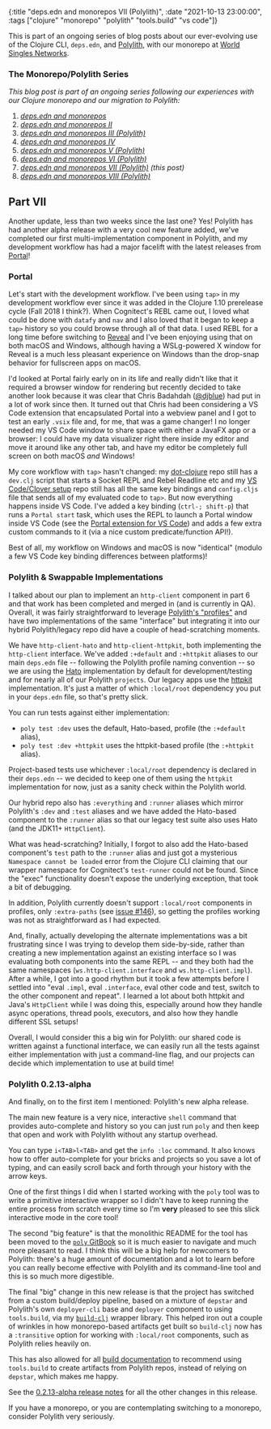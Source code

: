 {:title "deps.edn and monorepos VII (Polylith)",
 :date "2021-10-13 23:00:00",
 :tags ["clojure" "monorepo" "polylith" "tools.build" "vs code"]}

This is part of an ongoing series of blog posts about our ever-evolving use of the Clojure CLI,
`deps.edn`, and [Polylith](https://polylith.gitbook.io/), with our monorepo at
[World Singles Networks](https://worldsinglesnetworks.com).<!--more-->

### The Monorepo/Polylith Series

_This blog post is part of an ongoing series following our experiences with our Clojure monorepo and our migration to Polylith:_

1. _[deps.edn and monorepos](https://corfield.org/blog/2021/02/23/deps-edn-monorepo/)_
2. _[deps.edn and monorepos II](https://corfield.org/blog/2021/04/21/deps-edn-monorepo-2/)_
3. _[deps.edn and monorepos III (Polylith)](https://corfield.org/blog/2021/06/06/deps-edn-monorepo-3/)_
4. _[deps.edn and monorepos IV](https://corfield.org/blog/2021/07/21/deps-edn-monorepo-4/)_
5. _[deps.edn and monorepos V (Polylith)](https://corfield.org/blog/2021/08/25/deps-edn-monorepo-5/)_
6. _[deps.edn and monorepos VI (Polylith)](https://corfield.org/blog/2021/10/01/deps-edn-monorepo-6/)_
7. _[deps.edn and monorepos VII (Polylith)](https://corfield.org/blog/2021/10/13/deps-edn-monorepo-7/) (this post)_
8. _[deps.edn and monorepos VIII (Polylith)](https://corfield.org/blog/2021/11/19/deps-edn-monorepo-8/)_

## Part VII

Another update, less than two weeks since the last one? Yes! Polylith has had
another alpha release with a very cool new feature added, we've completed our
first multi-implementation component in Polylith, and my development workflow
has had a major facelift with the latest releases from [Portal](https://github.com/djblue/portal)!

### Portal

Let's start with the development workflow. I've been using `tap>` in my development
workflow ever since it was added in the Clojure 1.10 prerelease cycle (Fall 2018 I think?).
When Cognitect's REBL came out, I loved what could be done with `datafy` and `nav`
and I also loved that it began to keep a `tap>` history so you could browse through
all of that data. I used REBL for a long time before switching to
[Reveal](https://github.com/vlaaad/reveal) and I've been enjoying using that on both macOS and Windows,
although having a WSLg-powered X window for Reveal is a much less pleasant experience
on Windows than the drop-snap behavior for fullscreen apps on macOS.

I'd looked at Portal fairly early on in its life and really didn't like that it
required a browser window for rendering but recently decided to take another look
because it was clear that Chris Badahdah ([@djblue](https://twitter.com/djblue_live))
had put in a lot of work since then. It turned out that Chris had been considering
a VS Code extension that encapsulated Portal into a webview panel and I got to test
an early `.vsix` file and, for me, that was a game changer! I no longer needed my
VS Code window to share space with either a JavaFX app or a browser: I could have
my data visualizer right there inside my editor and move it around like any
other tab, and have my editor be completely full screen on both macOS _and_ Windows!

My core workflow with `tap>` hasn't changed:
my [dot-clojure](https://github.com/seancorfield/dot-clojure)
repo still has a `dev.clj` script that starts a Socket REPL and Rebel Readline etc
and my [VS Code/Clover setup](https://github.com/seancorfield/vscode-clover-setup)
repo still has all the same key bindings and `config.cljs` file that sends all of
my evaluated code to `tap>`. But now everything happens inside VS Code. I've added
a key binding (`ctrl-; shift-p`) that runs a `Portal start` task, which uses the
REPL to launch a Portal window inside VS Code (see the
[Portal extension for VS Code](https://marketplace.visualstudio.com/items?itemName=djblue.portal))
and adds a few extra custom commands to it (via a nice custom predicate/function API!).

Best of all, my workflow on Windows and macOS is now "identical" (modulo a few
VS Code key binding differences between platforms)!

### Polylith & Swappable Implementations

I talked about our plan to implement an `http-client` component in part 6 and
that work has been completed and merged in (and is currently in QA). Overall,
it was fairly straightforward to leverage
[Polylith's "profiles"](https://polylith.gitbook.io/poly/workflow/profile)
and have two implementations of the same "interface" but integrating it into
our hybrid Polylith/legacy repo did have a couple of head-scratching moments.

We have `http-client-hato` and `http-client-httpkit`, both implementing the
`http-client` interface. We've added `:+default` and `:+httpkit` aliases to
our main `deps.edn` file -- following the Polylith profile naming convention --
so we are using the [Hato](https://github.com/gnarroway/hato) implementation
by default for development/testing and for nearly all of our Polylith `projects`.
Our legacy apps use the [httpkit](https://http-kit.github.io/client.html)
implementation. It's just a matter of which `:local/root` dependency you put
in your `deps.edn` file, so that's pretty slick.

You can run tests against either implementation:

* `poly test :dev` uses the default, Hato-based, profile (the `:+default` alias),
* `poly test :dev +httpkit` uses the httpkit-based profile (the `:+httpkit` alias).

Project-based tests use whichever `:local/root` dependency is declared in their
`deps.edn` -- we decided to keep one of them using the `httpkit` implementation
for now, just as a sanity check within the Polylith world.

Our hybrid repo also has `:everything` and `:runner` aliases which mirror
Polylith's `:dev` and `:test` aliases and we have added the Hato-based component
to the `:runner` alias so that our legacy test suite also uses Hato (and the
JDK11+ `HttpClient`).

What was head-scratching? Initially, I forgot to also add the Hato-based
component's `test` path to the `:runner` alias and just got a mysterious
`Namespace cannot be loaded` error from the Clojure CLI claiming that our
wrapper namespace for Cognitect's `test-runner` could not be found. Since the
"exec" functionality doesn't expose the underlying exception, that took a bit
of debugging.

In addition, Polylith currently doesn't support `:local/root` components
in profiles, only `:extra-paths` (see [issue #146](https://github.com/polyfy/polylith/issues/146)),
so getting the profiles working was not as straightforward as I had expected.

And, finally, actually developing the alternate implementations was a bit
frustrating since I was trying to develop them side-by-side, rather than
creating a new implementation against an existing interface so I was
evaluating both components into the same REPL -- and they both had the
same namespaces (`ws.http-client.interface` and `ws.http-client.impl`).
After a while, I got into a good rhythm but it took a few attempts before
I settled into "eval `.impl`, eval `.interface`, eval other code and test,
switch to the other component and repeat". I learned a lot about both
httpkit and Java's `HttpClient` while I was doing this, especially around
how they handle async operations, thread pools, executors, and also how
they handle different SSL setups!

Overall, I would consider this a big win for Polylith: our shared code
is written against a functional interface, we can easily run all the
tests against either implementation with just a command-line flag, and
our projects can decide which implementation to use at build time!

### Polylith 0.2.13-alpha

And finally, on to the first item I mentioned: Polylith's new alpha release.

The main new feature is a very nice, interactive `shell` command that
provides auto-complete and history so you can just run `poly` and then
keep that open and work with Polylith without any startup overhead.

You can type `i<TAB>l<TAB>` and get the `info :loc` command. It also knows
how to offer auto-complete for your bricks and projects so you save a lot
of typing, and can easily scroll back and forth through your history
with the arrow keys.

One of the first things I did when I started working with the `poly` tool
was to write a primitive interactive wrapper so I didn't have to keep
running the entire process from scratch every time so I'm **very** pleased
to see this slick interactive mode in the core tool!

The second "big feature" is that the monolithic README for the tool
has been moved to the [`poly` GitBook](https://polylith.gitbook.io/poly)
so it is much easier to navigate and much more pleasant to read. I think
this will be a big help for newcomers to Polylith: there's a huge amount
of documentation and a lot to learn before you can really become effective
with Polylith and its command-line tool and this is so much more digestible.

The final "big" change in this new release is that the project has switched
from a custom build/deploy pipeline, based on a mixture of `depstar` and Polylith's
own `deployer-cli` base and `deployer` component to using `tools.build`,
via my [`build-clj`](https://github.com/seancorfield/build-clj) wrapper library.
This helped iron out a couple of wrinkles in how monorepo-based artifacts
get built so `build-clj` now has a `:transitive` option for working with
`:local/root` components, such as Polylith relies heavily on.

This has also allowed for all [build documentation](https://polylith.gitbook.io/poly/workflow/build)
to recommend using `tools.build` to create artifacts from Polylith repos,
instead of relying on `depstar`, which makes me happy.

See the [0.2.13-alpha release notes](https://github.com/polyfy/polylith/releases/tag/v0.2.13-alpha)
for all the other changes in this release.

If you have a monorepo, or you are contemplating switching to a monorepo,
consider Polylith very seriously.
